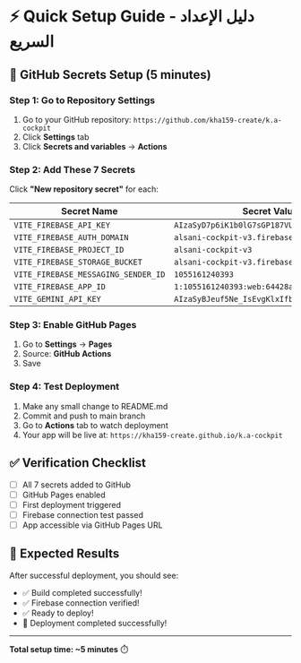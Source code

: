# ⚡ Quick Setup Guide - دليل الإعداد السريع

## 🚀 GitHub Secrets Setup (5 minutes)

### Step 1: Go to Repository Settings
1. Go to your GitHub repository: `https://github.com/kha159-create/k.a-cockpit`
2. Click **Settings** tab
3. Click **Secrets and variables** → **Actions**

### Step 2: Add These 7 Secrets
Click **"New repository secret"** for each:

| Secret Name | Secret Value |
|-------------|--------------|
| `VITE_FIREBASE_API_KEY` | `AIzaSyD7p6iK1b0lG7sGP187VU7tBlTZyGo1wBA` |
| `VITE_FIREBASE_AUTH_DOMAIN` | `alsani-cockpit-v3.firebaseapp.com` |
| `VITE_FIREBASE_PROJECT_ID` | `alsani-cockpit-v3` |
| `VITE_FIREBASE_STORAGE_BUCKET` | `alsani-cockpit-v3.firebasestorage.app` |
| `VITE_FIREBASE_MESSAGING_SENDER_ID` | `1055161240393` |
| `VITE_FIREBASE_APP_ID` | `1:1055161240393:web:64428acfb48922fbc76898` |
| `VITE_GEMINI_API_KEY` | `AIzaSyBJeuf5Ne_IsEvgKlxIfbsOS7Sm9Xjl4Ws` |

### Step 3: Enable GitHub Pages
1. Go to **Settings** → **Pages**
2. Source: **GitHub Actions**
3. Save

### Step 4: Test Deployment
1. Make any small change to README.md
2. Commit and push to main branch
3. Go to **Actions** tab to watch deployment
4. Your app will be live at: `https://kha159-create.github.io/k.a-cockpit`

## ✅ Verification Checklist

- [ ] All 7 secrets added to GitHub
- [ ] GitHub Pages enabled
- [ ] First deployment triggered
- [ ] Firebase connection test passed
- [ ] App accessible via GitHub Pages URL

## 🎯 Expected Results

After successful deployment, you should see:
- ✅ Build completed successfully!
- ✅ Firebase connection verified!
- ✅ Ready to deploy!
- 🚀 Deployment completed successfully!

---

**Total setup time: ~5 minutes** ⏱️
